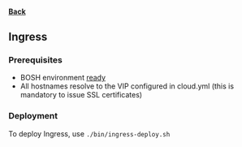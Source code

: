 #### [Back](../README.md)

## Ingress

### Prerequisites

- BOSH environment [ready](bosh.md)
- All hostnames resolve to the VIP configured in cloud.yml (this is mandatory to issue SSL certificates)

### Deployment

To deploy Ingress, use `./bin/ingress-deploy.sh`


